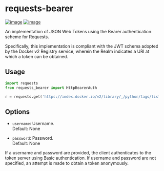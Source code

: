 requests-bearer
===============

[![image](https://badge.fury.io/py/requests-bearer.svg)](https://badge.fury.io/py/requests-bearer)
[![image](https://travis-ci.org/brandond/requests-bearer.svg?branch=master)](https://travis-ci.org/brandond/requests-bearer)

An implementation of JSON Web Tokens using the Bearer authentication scheme for Requests.

Specifically, this implementation is compliant with the JWT schema adopted by the Docker v2 Registry service, wherein the Realm indicates a URI at which a token can be obtained.

Usage
-----

```python
import requests
from requests_bearer import HttpBearerAuth

r = requests.get('https://index.docker.io/v2/library/_/python/tags/list', auth=HttpBearerAuth('username', 'password'))
```

Options
-------

  - `username`: Username.  
    Default: None

  - `password`: Password.  
    Default: None

If a username and password are provided, the client authenticates to the token server using Basic authentication. If username and password are not specified, an attempt is made to obtain a token anonymously.
